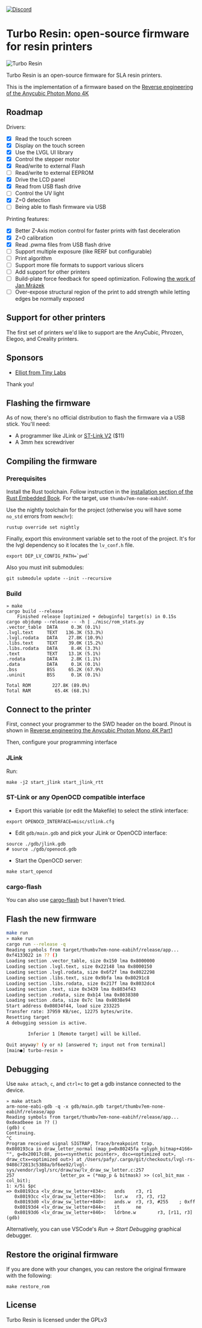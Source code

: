 [![Discord](https://img.shields.io/discord/940395991016828980?label=Discord&logo=discord&logoColor=white)](https://discord.gg/9HSMNYxPAM)

Turbo Resin: open-source firmware for resin printers
====================================================

![Turbo Resin](misc/turbo_resin.jpg)

Turbo Resin is an open-source firmware for SLA resin printers.

This is the implementation of a firmware based on the
[Reverse engineering of the Anycubic Photon Mono 4K](https://github.com/nviennot/reversing-mono4k#readme)

## Roadmap

Drivers:
* [X] Read the touch screen
* [X] Display on the touch screen
* [X] Use the LVGL UI library
* [X] Control the stepper motor
* [X] Read/write to external Flash
* [ ] Read/write to external EEPROM
* [X] Drive the LCD panel
* [X] Read from USB flash drive
* [ ] Control the UV light
* [X] Z=0 detection
* [ ] Being able to flash firmware via USB

Printing features:
* [X] Better Z-Axis motion control for faster prints with fast deceleration
* [X] Z=0 calibration
* [X] Read .pwma files from USB flash drive
* [ ] Support multiple exposure (like RERF but configurable)
* [ ] Print algorithm
* [ ] Support more file formats to support various slicers
* [ ] Add support for other printers
* [ ] Build-plate force feedback for speed optimization. Following [the work of Jan Mrázek](https://blog.honzamrazek.cz/2022/01/prints-not-sticking-to-the-build-plate-layer-separation-rough-surface-on-a-resin-printer-resin-viscosity-the-common-denominator/)
* [ ] Over-expose structural region of the print to add strength while letting
    edges be normally exposed

## Support for other printers

The first set of printers we'd like to support are the AnyCubic, Phrozen,
Elegoo, and Creality printers.

## Sponsors

* [Elliot from Tiny Labs](https://github.com/tinylabs)

Thank you!

## Flashing the firmware

As of now, there's no official distribution to flash the firmware via a USB
stick. You'll need:
* A programmer like JLink or [ST-Link V2](https://www.amazon.com/HiLetgo-Emulator-Downloader-Programmer-STM32F103C8T6/dp/B07SQV6VLZ) ($11)
* A 3mm hex screwdriver

## Compiling the firmware

### Prerequisites

Install the Rust toolchain. Follow instruction in the [installation section of
the Rust Embedded Book](https://docs.rust-embedded.org/book/intro/install.html).
For the target, use `thumbv7em-none-eabihf`.

Use the nightly toolchain for the project (otherwise you will have some `no_std`
errors from `memchr`):

```
rustup override set nightly
```

Finally, export this environment variable set to the root of the project.
It's for the lvgl dependency so it locates the `lv_conf.h` file.

```
export DEP_LV_CONFIG_PATH=`pwd`
```

Also you must init submodules:

```
git submodule update --init --recursive
```

### Build

```
» make
cargo build --release
    Finished release [optimized + debuginfo] target(s) in 0.15s
cargo objdump --release -- -h | ./misc/rom_stats.py
.vector_table  DATA     0.3K (0.1%)
.lvgl.text     TEXT   136.3K (53.3%)
.lvgl.rodata   DATA    27.8K (10.9%)
.libs.text     TEXT    39.0K (15.2%)
.libs.rodata   DATA     8.4K (3.3%)
.text          TEXT    13.1K (5.1%)
.rodata        DATA     2.8K (1.1%)
.data          DATA     0.1K (0.1%)
.bss           BSS     65.2K (67.9%)
.uninit        BSS      0.1K (0.1%)

Total ROM        227.8K (89.0%)
Total RAM         65.4K (68.1%)
```

## Connect to the printer

First, connect your programmer to the SWD header on the board. Pinout is shown in
[Reverse engineering the Anycubic Photon Mono 4K Part1](
https://github.com/nviennot/reversing-mono4k/blob/main/writeup/part1/README.md)

Then, configure your programming interface

### JLink

Run:

```
make -j2 start_jlink start_jlink_rtt
```

### ST-Link or any OpenOCD compatible interface

* Export this variable (or edit the Makefile) to select the stlink interface:

```
export OPENOCD_INTERFACE=misc/stlink.cfg
```

* Edit `gdb/main.gdb` and pick your JLink or OpenOCD interface:

```
source ./gdb/jlink.gdb
# source ./gdb/openocd.gdb
```

* Start the OpenOCD server:

```
make start_opencd
```

### cargo-flash

You can also use [cargo-flash](https://probe.rs/docs/tools/cargo-flash/) but I
haven't tried.

## Flash the new firmware

```bash
make run
» make run
cargo run --release -q
Reading symbols from target/thumbv7em-none-eabihf/release/app...
0xf4133022 in ?? ()
Loading section .vector_table, size 0x150 lma 0x8000000
Loading section .lvgl.text, size 0x22148 lma 0x8000150
Loading section .lvgl.rodata, size 0x6f2f lma 0x8022298
Loading section .libs.text, size 0x9bfa lma 0x80291c8
Loading section .libs.rodata, size 0x217f lma 0x8032dc4
Loading section .text, size 0x3439 lma 0x8034f43
Loading section .rodata, size 0xb14 lma 0x8038380
Loading section .data, size 0x7c lma 0x8038e94
Start address 0x08034f44, load size 233225
Transfer rate: 37959 KB/sec, 12275 bytes/write.
Resetting target
A debugging session is active.

        Inferior 1 [Remote target] will be killed.

Quit anyway? (y or n) [answered Y; input not from terminal]
[main●] turbo-resin »
```

## Debugging

Use `make attach`, `c`, and `ctrl+c` to get a gdb instance connected to the device.

```
» make attach
arm-none-eabi-gdb -q -x gdb/main.gdb target/thumbv7em-none-eabihf/release/app
Reading symbols from target/thumbv7em-none-eabihf/release/app...
0xdeadbeee in ?? ()
(gdb) c
Continuing.
^C
Program received signal SIGTRAP, Trace/breakpoint trap.
0x080193ca in draw_letter_normal (map_p=0x80245fa <glyph_bitmap+4166> "", g=0x20017c88, pos=<synthetic pointer>, dsc=<optimized out>, draw_ctx=<optimized out>) at /Users/pafy/.cargo/git/checkouts/lvgl-rs-9408c72813c5388a/bf6ee92/lvgl-sys/vendor/lvgl/src/draw/sw/lv_draw_sw_letter.c:257
257                 letter_px = (*map_p & bitmask) >> (col_bit_max - col_bit);
1: x/5i $pc
=> 0x80193ca <lv_draw_sw_letter+834>:   ands    r3, r1
   0x80193cc <lv_draw_sw_letter+836>:   lsr.w   r3, r3, r12
   0x80193d0 <lv_draw_sw_letter+840>:   ands.w  r3, r3, #255    ; 0xff
   0x80193d4 <lv_draw_sw_letter+844>:   it      ne
   0x80193d6 <lv_draw_sw_letter+846>:   ldrbne.w        r3, [r11, r3]
(gdb)
```

Alternatively, you can use VSCode's _Run -> Start Debugging_ graphical debugger.

## Restore the original firmware

If you are done with your changes, you can restore the original firmware with the following:

```
make restore_rom
```

## License

Turbo Resin is licensed under the GPLv3

